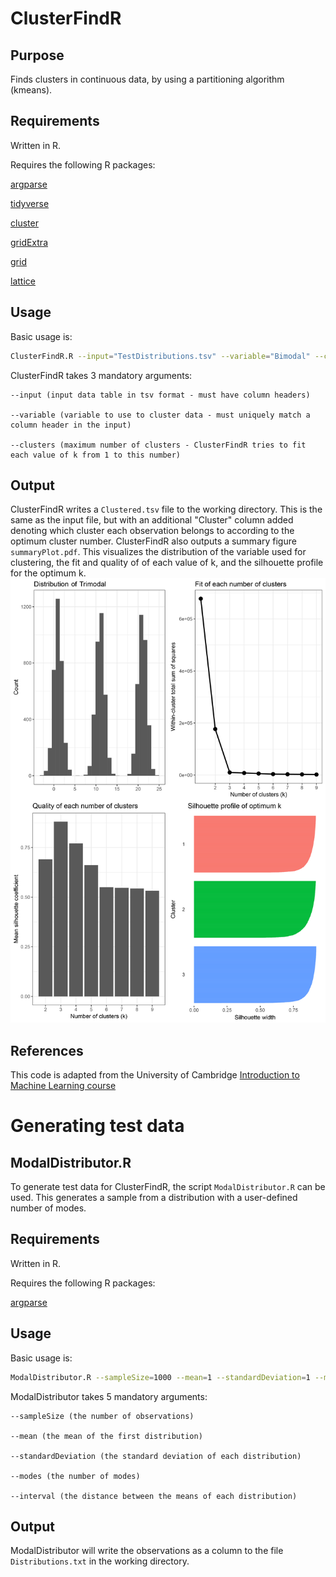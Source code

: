 # ClusterFindR
## Purpose
Finds clusters in continuous data, by using a partitioning algorithm (kmeans).
## Requirements
Written in R.

Requires the following R packages:

[argparse](https://CRAN.R-project.org/package=argparse)

[tidyverse](https://CRAN.R-project.org/package=tidyverse)

[cluster](https://CRAN.R-project.org/package=cluster)

[gridExtra](https://cran.r-project.org/package=gridExtra)

[grid](https://www.rdocumentation.org/packages/grid/versions/3.4.3)

[lattice](https://cran.r-project.org/package=lattice)

## Usage
Basic usage is:
```bash
ClusterFindR.R --input="TestDistributions.tsv" --variable="Bimodal" --clusters=9
```
ClusterFindR takes 3 mandatory arguments:

	--input (input data table in tsv format - must have column headers)

	--variable (variable to use to cluster data - must uniquely match a column header in the input)

	--clusters (maximum number of clusters - ClusterFindR tries to fit each value of k from 1 to this number)

## Output
ClusterFindR writes a `Clustered.tsv` file to the working directory. This is the same as the input file, but with an additional "Cluster" column added denoting which cluster each observation belongs to according to the optimum cluster number. ClusterFindR also outputs a summary figure `summaryPlot.pdf`. This visualizes the distribution of the variable used for clustering, the fit and quality of of each value of k, and the silhouette profile for the optimum k. 
![](https://raw.githubusercontent.com/SamuelHLewis/ClusterFindR/master/ExampleOutput.jpg)

## References
This code is adapted from the University of Cambridge [Introduction to Machine Learning course](https://github.com/bioinformatics-training/intro-machine-learning-2017/blob/master/09-clustering.Rmd)


# Generating test data
## ModalDistributor.R
To generate test data for ClusterFindR, the script `ModalDistributor.R` can be used. This generates a sample from a distribution with a user-defined number of modes.
## Requirements
Written in R.

Requires the following R packages:

[argparse](https://cran.r-project.org/web/packages/argparse/index.html)

## Usage
Basic usage is:
```bash
ModalDistributor.R --sampleSize=1000 --mean=1 --standardDeviation=1 --modes=1 --interval=10
```
ModalDistributor takes 5 mandatory arguments:

	--sampleSize (the number of observations)

	--mean (the mean of the first distribution)

	--standardDeviation (the standard deviation of each distribution)

	--modes (the number of modes)

	--interval (the distance between the means of each distribution)

## Output
ModalDistributor will write the observations as a column to the file `Distributions.txt` in the working directory.

